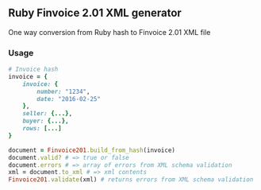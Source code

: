 ## Ruby Finvoice 2.01 XML generator

One way conversion from Ruby hash to Finvoice 2.01 XML file

### Usage

```ruby
# Invoice hash
invoice = {
    invoice: {
        number: "1234",
        date: "2016-02-25"
    },
    seller: {...},
    buyer: {...},
    rows: [...]
}

document = Finvoice201.build_from_hash(invoice)
document.valid? # => true or false
document.errors # => array of errors from XML schema validation
xml = document.to_xml # => xml contents
Finvoice201.validate(xml) # returns errors from XML schema validation
```
